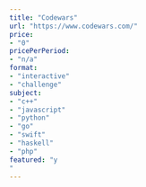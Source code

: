 ```yaml
---
title: "Codewars"
url: "https://www.codewars.com/"
price: 
- "0"
pricePerPeriod: 
- "n/a"
format: 
- "interactive"
- "challenge"
subject: 
- "c++"
- "javascript"
- "python"
- "go"
- "swift"
- "haskell"
- "php"
featured: "y"
---
```


